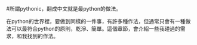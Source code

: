#所謂pythonic，翻成中文就是最python的做法。

在python的世界裡，要做到同樣的一件事，有許多種作法，但通常只會有一種做法可以最符合python的原則，乾淨、簡單。這個章節，會介紹一些我碰過的需求，和我找到的作法。